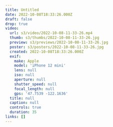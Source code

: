 ```yaml
---
title: Untitled
date: 2022-10-08T18:33:26.000Z
draft: false
drop: true
video:
  url: s3/video/2022-10-08-11-33-26.mp4
  thumb: s3/thumbs/2022-10-08-11-33-26.jpg
  preview: s3/previews/2022-10-08-11-33-26.jpg
  poster: s3/posters/2022-10-08-11-33-26.jpg
  created: 2022-10-08T18:33:26.000Z
  exif:
    make: Apple
    model: 'iPhone 12 mini'
    lens: null
    iso: null
    aperture: null
    shutter_speed: null
    focal_length: null
    gps: '47.7539 -122.1636'
  title: null
  caption: null
  controls: true
  duration: 35
links: []
---
```

